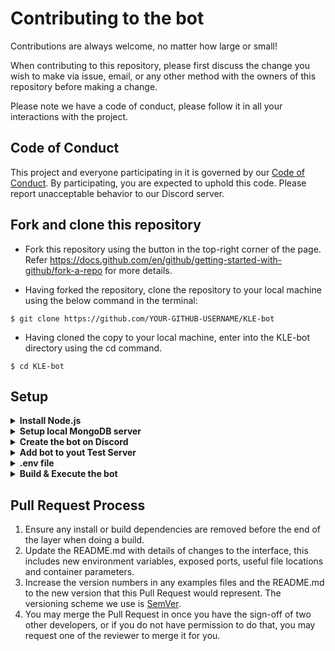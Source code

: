 # Contributing to the bot

Contributions are always welcome, no matter how large or small!

When contributing to this repository, please first discuss the change you wish to make via issue, email, or any other method with the owners of this repository before making a change.

Please note we have a code of conduct, please follow it in all your interactions with the project.

## Code of Conduct

This project and everyone participating in it is governed by our [Code of Conduct](CODE_OF_CONDUCT.md). By participating, you are expected to uphold this code. Please report unacceptable behavior to our Discord server.

## Fork and clone this repository

-   Fork this repository using the button in the top-right corner of the page. Refer https://docs.github.com/en/github/getting-started-with-github/fork-a-repo for more details.

-   Having forked the repository, clone the repository to your local machine using the below command in the terminal:

```
$ git clone https://github.com/YOUR-GITHUB-USERNAME/KLE-bot
```

-   Having cloned the copy to your local machine, enter into the KLE-bot directory using the cd command.

```
$ cd KLE-bot
```

## Setup

<details>
    <summary> <strong> Install Node.js </strong> </summary>

-   This bot is built on node.js. Install it from [here](<(https://nodejs.org/en/)>).

</details>

<details>
    <summary> <strong> Setup local MongoDB server </strong> </summary>

-   The bot uses MongoDB as its database. In order to install MongoDB, refer the guide here: https://docs.mongodb.com/guides/server/install/

</details>

<details>
    <summary> <strong> Create the bot on Discord </strong> </summary>

-   Go to [Discord Developer Portal](https://discord.com/developers/applications) and login with your Discord Account.
-   Create a New Application.
-   Click on Add Bot in the Bot section.
-   You’ll get your _Bot API token_ under the token title.

</details>
    
<details>    
    <summary> <strong> Add bot to yout Test Server </strong> </summary>

-   Go to OAuth2 section in your application
-   Select bot in the scopes menu and _Administrator_ in bot permission menu.
-   A Link will be generated in the scope menu, copy it and paste it in your browser URL tab.
-   Select your test server in the drop down box...

</details>

<details>    
    <summary> <strong> .env file </strong> </summary>

-   Create your _.env_ file and add the following code to it:

```
BOT_TOKEN = <Your-Bot-Token>
mongoPath = "mongodb://localhost:27017/<Your-DB-Name>"
```

</details>
    
<details>
    <summary> <strong> Build & Execute the bot </strong> </summary>

-   Run following commands from the terminal

```
    npm install
    npm start
```

-   The bot will become online on your Test Server!

</details>

## Pull Request Process

1. Ensure any install or build dependencies are removed before the end of the layer when doing a build.
2. Update the README.md with details of changes to the interface, this includes new environment variables, exposed ports, useful file locations and container parameters.
3. Increase the version numbers in any examples files and the README.md to the new version that this Pull Request would represent. The versioning scheme we use is [SemVer](http://semver.org/).
4. You may merge the Pull Request in once you have the sign-off of two other developers, or if you
   do not have permission to do that, you may request one of the reviewer to merge it for you.
